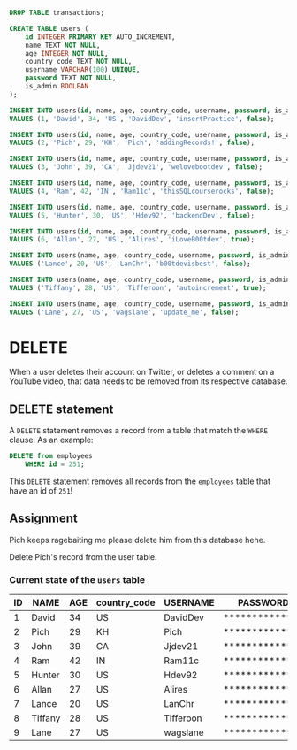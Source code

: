 ```sql
DROP TABLE transactions;

CREATE TABLE users (
    id INTEGER PRIMARY KEY AUTO_INCREMENT,
    name TEXT NOT NULL,
    age INTEGER NOT NULL,
    country_code TEXT NOT NULL,
    username VARCHAR(100) UNIQUE,
    password TEXT NOT NULL,
    is_admin BOOLEAN
);

INSERT INTO users(id, name, age, country_code, username, password, is_admin)
VALUES (1, 'David', 34, 'US', 'DavidDev', 'insertPractice', false);

INSERT INTO users(id, name, age, country_code, username, password, is_admin)
VALUES (2, 'Pich', 29, 'KH', 'Pich', 'addingRecords!', false);

INSERT INTO users(id, name, age, country_code, username, password, is_admin)
VALUES (3, 'John', 39, 'CA', 'Jjdev21', 'welovebootdev', false);

INSERT INTO users(id, name, age, country_code, username, password, is_admin)
VALUES (4, 'Ram', 42, 'IN', 'Ram11c', 'thisSQLcourserocks', false);

INSERT INTO users(id, name, age, country_code, username, password, is_admin)
VALUES (5, 'Hunter', 30, 'US', 'Hdev92', 'backendDev', false);

INSERT INTO users(id, name, age, country_code, username, password, is_admin)
VALUES (6, 'Allan', 27, 'US', 'Alires', 'iLoveB00tdev', true);

INSERT INTO users(name, age, country_code, username, password, is_admin)
VALUES ('Lance', 20, 'US', 'LanChr', 'b00tdevisbest', false);

INSERT INTO users(name, age, country_code, username, password, is_admin)
VALUES ('Tiffany', 28, 'US', 'Tifferoon', 'autoincrement', true);

INSERT INTO users(name, age, country_code, username, password, is_admin)
VALUES ('Lane', 27, 'US', 'wagslane', 'update_me', false);
```

# DELETE

When a user deletes their account on Twitter, or deletes a comment on a YouTube video, that data needs to be removed from its respective database.

## DELETE statement

A `DELETE` statement removes a record from a table that match the `WHERE` clause. As an example:

```SQL
DELETE from employees
    WHERE id = 251;
```

This `DELETE` statement removes all records from the `employees` table that have an id of `251`!

## Assignment

Pich keeps ragebaiting me please delete him from this database hehe.

Delete Pich's record from the user table.

### Current state of the `users` table

| ID  | NAME     | AGE | country_code | USERNAME  | PASSWORD           | is_admin |
| --- | -------- | --- | ------------ | --------- | ------------------ | -------- |
| 1   | David    | 34  | US           | DavidDev  | **************     | 0        |
| 2   | Pich     | 29  | KH           | Pich      | **************     | 0        |
| 3   | John     | 39  | CA           | Jjdev21   | **************     | 0        |
| 4   | Ram      | 42  | IN           | Ram11c    | **************     | 0        |
| 5   | Hunter   | 30  | US           | Hdev92    | **************     | 0        |
| 6   | Allan    | 27  | US           | Alires    | **************     | 1        |
| 7   | Lance    | 20  | US           | LanChr    | **************     | 0        |
| 8   | Tiffany  | 28  | US           | Tifferoon | **************     | 1        |
| 9   | Lane     | 27  | US           | wagslane  | **************     | 0        |
